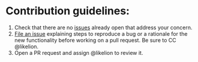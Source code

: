 # Contribution guidelines:

1. Check that there are no [issues](https://github.com/EricssonResearch/oslc_prolog/issues) already open that address your concern.
2. [File an issue](https://github.com/EricssonResearch/oslc_prolog/issues) explaining steps to reproduce a bug or a rationale for the new functionality before working on a pull request. Be sure to CC @likelion.
3. Open a PR request and assign @likelion to review it.
